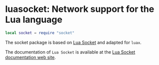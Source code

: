 # luasocket: Network support for the Lua language

``` lua
local socket = require "socket"
```

The socket package is based on [Lua
Socket](http://w3.impa.br/~diego/software/luasocket/) and adapted for
`luax`.

The documentation of `Lua Socket` is available at the [Lua Socket
documentation web
site](http://w3.impa.br/~diego/software/luasocket/reference.html).

